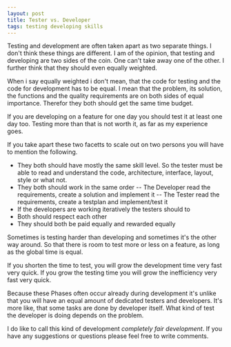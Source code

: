 ```yaml
---
layout: post
title: Tester vs. Developer
tags: testing developing skills
---
```


Testing and development are often taken apart as two separate things. I don't 
think these things are different. I am of the opinion, that testing and 
developing are two sides of the coin. One can't take away one of the other.
I further think that they should even equally weighted.

When i say equally weighted i don't mean, that the code for testing and the 
code for development has to be equal. I mean that the problem, its solution, 
the functions and the quality requirements are on both sides of equal importance.
Therefor they both should get the same time budget.

If you are developing on a feature for one day you should test it at least one 
day too. Testing more than that is not worth it, as far as my experience goes.

If you take apart these two facetts to scale out on two persons you will have 
to mention the following.

- They both should have mostly the same skill level. So the tester must be able
  to read and understand the code, architecture, interface, layout, style or what 
  not.
- They both should work in the same order
-- The Developer read the requirements, create a solution and implement it
-- The Tester read the requirements, create a testplan and implement/test it
- If the developers are working iteratively the testers should to
- Both should respect each other
- They should both be paid equally and rewarded equally

Sometimes is testing harder than developing and sometimes it's the other way
around. So that there is room to test more or less on a feature, as long as
the global time is equal.

If you shorten the time to test, you will grow the development time very fast
very quick. If you grow the testing time you will grow the inefficiency very fast
 very quick.

Because these Phases often occur already during development it's unlike that you
will have an equal amount of dedicated testers and developers. It's more like,
that some tasks are done by developer itself. What kind of test the developer is
doing depends on the problem.

I do like to call this kind of development *completely fair development*. If you
have any suggestions or questions please feel free to write comments.
